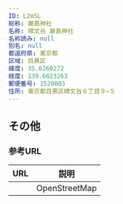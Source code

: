 ```yaml
---
ID: L2mSL
総称: 厳島神社
名称: 碑文谷 厳島神社
名称読み: null
別名: null
都道府県: 東京都
区域: 目黒区
緯度: 35.6260272
経度: 139.6823263
郵便番号: 1520003
住所: 東京都目黒区碑文谷６丁目９−５
---
```


## その他

### 参考URL

| URL | 説明          |
| --- | ------------- |
|     | OpenStreetMap |
